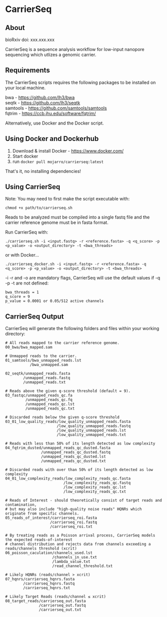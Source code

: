 # CarrierSeq

## About

bioRxiv doi: xxx.xxx.xxx

CarrierSeq is a sequence analysis workflow for low-input nanopore sequencing which utlizes a genomic carrier.

## Requirements

The CarrierSeq scripts requires the following packages to be installed on your local machine.

bwa - https://github.com/lh3/bwa</br>
seqtk - https://github.com/lh3/seqtk</br>
samtools - https://github.com/samtools/samtools</br>
fqtrim - https://ccb.jhu.edu/software/fqtrim/</br>

Alternatively, use Docker and the Docker script.

## Using Docker and Dockerhub

1. Download & install Docker - https://www.docker.com/
1. Start docker
2. run ```docker pull mojarro/carrierseq:latest```

That's it, no installing dependencies!

## Using CarrierSeq 

Note: You may need to first make the script executable with:

```chmod +x path/to/carrierseq.sh```

Reads to be analyzed must be compiled into a single fastq file and the carrier reference genome must be in fasta format.

Run CarrierSeq with:

```./carrierseq.sh -i <input.fastq> -r <reference.fasta> -q <q_score> -p <p_value> -o <output_directory> -t <bwa_threads>```

or with Docker...

```./carrierseq_docker.sh -i <input.fastq> -r <reference.fasta> -q <q_score> -p <p_value> -o <output_directory> -t <bwa_threads>```

-i -r and -o are mandatory flags, CarrierSeq will use the default values if -q -p -t are not defined:

```
bwa_threads = 1 
q_score = 9
p_value = 0.0001 or 0.05/512 active channels
```

## CarrierSeq Output 

CarrierSeq will generate the following folders and files within your working directory:

```
# All reads mapped to the carrier reference genome.
00_bwa/bwa_mapped.sam 

# Unmapped reads to the carrier.
01_samtools/bwa_unmapped_reads.lst 
           /bwa_unmapped.sam       

02_seqtk/unmapped_reads.fasta 
        /unmapped_reads.fastq 
        /unmapped_reads.txt   
        
# Reads above the given q-score threshold (default = 9).
03_fastqc/unmapped_reads_qc.fa  
         /unmapped_reads_qc.fq  
         /unmapped_reads_qc.lst 
         /unmapped_reads_qc.txt 

# Discarded reads below the given q-score threshold
03_01_low_quality_reads/low_quality_unmapped_reads.fasta 
                       /low_quality_unmapped_reads.fastq 
                       /low_quality_unmapped_reads.lst   
                       /low_quality_unmapped_reads.txt   
                       
# Reads with less than 50% of its length detected as low complexity
04_fqtrim_dusted/unmapped_reads_qc_dusted.fasta 
                /unmapped_reads_qc_dusted.fastq
                /unmapped_reads_qc_dusted.lst 
                /unmapped_reads_qc_dusted.txt
                
# Discarded reads with over than 50% of its length detected as low complexity               
04_01_low_complexity_reads/low_complexity_reads_qc.fasta 
                          /low_complexity_reads_qc.fastq 
                          /low_complexity_reads_qc.lst   
                          /low_complexity_reads_qc.txt   

# Reads of Interest - should theoretically consist of target reads and contamination,
# but may also include "high-quality noise reads" HQNRs which originate from specific channels.
05_reads_of_interest/carrierseq_roi.fasta
                    /carrierseq_roi.fastq
                    /carrierseq_roi.txt

# By treating reads as a Poisson arrival process, CarrierSeq models the expected reads-of-interest 
# channel distribution and rejects data from channels exceeding a reads/channels threshold (xcrit)
06_poisson_caculation/channels_used.lst
                     /channels_in_use.txt
                     /lambda_value.txt
                     /read_channel_threshold.txt
                     
# Likely HQNRs (reads/channel > xcrit) 
07_hqnrs/carrierseq_hqnrs.fasta
        /carrierseq_hqnrs.fastq
        /carrierseq_hqnrs.txt
        
# Likely Target Reads (reads/channel ≤ xcrit)
08_target_reads/carrierseq_out.fasta
               /carrierseq_out.fastq
               /carrierseq_out.txt
```
